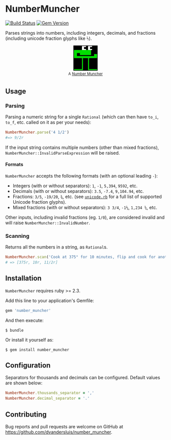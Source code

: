 # NumberMuncher

[![Build Status](https://travis-ci.org/dvandersluis/fractions.svg?branch=master)](https://travis-ci.org/dvandersluis/fractions)
[![Gem Version](https://badge.fury.io/rb/number_muncher.svg)](https://badge.fury.io/rb/number_muncher)

Parses strings into numbers, including integers, decimals, and fractions (including unicode fraction glyphs like `⅐`). 

<p align="center">
  <img src="assets/muncher.jpg" width="15%" height="15%">
  <br/>
  <sup align="center">
    A <a href="https://en.wikipedia.org/wiki/Munchers#Number_Munchers">Number Muncher</a>
  </sup>
</p>

## Usage

### Parsing

Parsing a numeric string for a single `Rational` (which can then have `to_i`, `to_f`, etc. called on it as per your needs):

```ruby
NumberMuncher.parse('4 1/2')
#=> 9/2r
```

If the input string contains multiple numbers (other than mixed fractions), `NumberMuncher::InvalidParseExpression` will be raised.

#### Formats

`NumberMuncher` accepts the following formats (with an optional leading `-`):

* Integers (with or without separators): `1`, `-1`, `5,394`, `9592`, etc.
* Decimals (with or without separators): `3.5`, `-7.4`, `9,104.94`, etc.
* Fractions: `3/5`, `-19/20`, `¾`, etc. (see [`unicode.rb`](lib/number_muncher/unicode.rb) for a full list of supported Unicode fraction glyphs).
* Mixed fractions (with or without separators): `3 3/4`, `-1⅔`, `1,234 ⅚`, etc.

Other inputs, including invalid fractions (eg. `1/0`), are considered invalid and will raise `NumberMuncher::InvalidNumber`.

### Scanning

Returns all the numbers in a string, as `Rational`s.

```ruby
NumberMuncher.scan('Cook at 375° for 10 minutes, flip and cook for another 5.5 minutes')
# => [375r, 10r, 11/2r]
```

## Installation

`NumberMuncher` requires ruby >= 2.3.

Add this line to your application's Gemfile:

```ruby
gem 'number_muncher'
```

And then execute:

    $ bundle

Or install it yourself as:

    $ gem install number_muncher

## Configuration

Separators for thousands and decimals can be configured. Default values are shown below:

```ruby
NumberMuncher.thousands_separator = ','
NumberMuncher.decimal_separator = '.'
```

## Contributing

Bug reports and pull requests are welcome on GitHub at https://github.com/dvandersluis/number_muncher.
